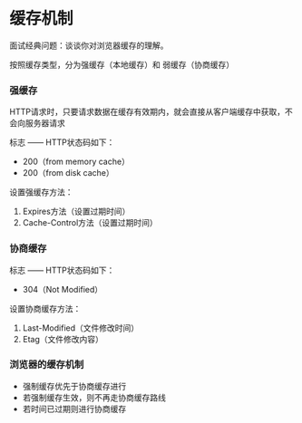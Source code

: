 # 缓存机制

面试经典问题：谈谈你对浏览器缓存的理解。

按照缓存类型，分为强缓存（本地缓存）和 弱缓存（协商缓存）

### 强缓存

HTTP请求时，只要请求数据在缓存有效期内，就会直接从客户端缓存中获取，不会向服务器请求

标志 —— HTTP状态码如下：

- 200（from memory cache）
- 200（from disk cache）

设置强缓存方法：

1. Expires方法（设置过期时间）
2. Cache-Control方法（设置过期时间）

### 协商缓存

标志 —— HTTP状态码如下：

- 304（Not Modified）

设置协商缓存方法：

1. Last-Modified（文件修改时间）
2. Etag（文件修改内容）

### 浏览器的缓存机制

- 强制缓存优先于协商缓存进行
- 若强制缓存生效，则不再走协商缓存路线
- 若时间已过期则进行协商缓存
